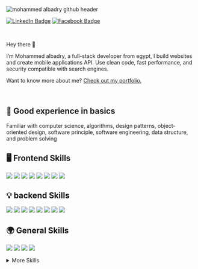 ![mohammed albadry github header](./assets/header.jpg)

[![LinkedIn Badge](https://img.shields.io/badge/LinkedIn-informational?style=flat&logo=linkedin&logoColor=white&color=1877F2)](https://www.linkedin.com/in/mohammed-albadry/)
[![Facebook Badge](https://img.shields.io/badge/Facebook-informational?style=flat&logo=facebook&logoColor=white&color=1877F2)](https://www.facebook.com/mohammed.elbadry.dev/)

<br>

Hey there 👋

I’m Mohammed albadry, a full-stack developer from egypt, I build websites and create mobile applications API. Use clean code, fast performance, and security compatible with search engines.

Want to know more about me? [Check out my portfolio.](https://mohammedalbadry.com/)

<br>

## 📝 Good experience in basics
Familiar with computer science, algorithms, design patterns, object-oriented design, software principle, software engineering, data structure, and problem solving

## 🖥️ Frontend Skills
![](https://img.shields.io/badge/Code-HTML5-informational?style=flat&logo=HTML5&logoColor=white&color=4AB197)
![](https://img.shields.io/badge/Code-CSS3-informational?style=flat&logo=CSS3&logoColor=white&color=4AB197)
![](https://img.shields.io/badge/Code-Bootstrap-informational?style=flat&logo=Bootstrap&logoColor=white&color=4AB197)
![](https://img.shields.io/badge/Code-materialize-informational?style=flat&logo=materialize&logoColor=white&color=4AB197)
![](https://img.shields.io/badge/Code-Javascript-informational?style=flat&logo=Javascript&logoColor=white&color=4AB197)
![](https://img.shields.io/badge/Code-jQuery-informational?style=flat&logo=jQuery&logoColor=white&color=4AB197)
![](https://img.shields.io/badge/Code-Vue-informational?style=flat&logo=Vue&logoColor=white&color=4AB197)
![](https://img.shields.io/badge/Code-Nuxt-informational?style=flat&logo=Nuxt&logoColor=white&color=4AB197)

## 💡 backend Skills
![](https://img.shields.io/badge/Code-PHP-informational?style=flat&logo=PHP&logoColor=white&color=4AB197)
![](https://img.shields.io/badge/Code-MySQL-informational?style=flat&logo=MySQL&logoColor=white&color=4AB197)
![](https://img.shields.io/badge/Code-Laravel-informational?style=flat&logo=Laravel&logoColor=white&color=4AB197)
![](https://img.shields.io/badge/Code-GraphQL-informational?style=flat&logo=GraphQL&logoColor=white&color=4AB197)
![](https://img.shields.io/badge/Code-mongoDB-informational?style=flat&logo=mongoDB&logoColor=white&color=4AB197)
![](https://img.shields.io/badge/Code-redis-informational?style=flat&logo=redis&logoColor=white&color=4AB197)
![](https://img.shields.io/badge/Code-WebSocket-informational?style=flat&logo=WebSocket&logoColor=white&color=4AB197)
![](https://img.shields.io/badge/Code-node-informational?style=flat&logo=node&logoColor=white&color=4AB197)

## 🌍 General Skills
![](https://img.shields.io/badge/Code-Git-informational?style=flat&logo=Git&logoColor=white&color=4AB197)
![](https://img.shields.io/badge/Code-Ajax-informational?style=flat&logo=Ajax&logoColor=white&color=4AB197)
![](https://img.shields.io/badge/Code-JSON-informational?style=flat&logo=JSON&logoColor=white&color=4AB197)
![](https://img.shields.io/badge/Code-cPanel-informational?style=flat&logo=cPanel&logoColor=white&color=4AB197)

<details>
<summary>More Skills</summary>
<br>

## familiar with
![](https://img.shields.io/badge/code-sass-informational?style=flat&logo=sass&logoColor=white&color=4AB197)
![](https://img.shields.io/badge/code-less-informational?style=flat&logo=less&logoColor=white&color=4AB197)
![](https://img.shields.io/badge/code-pug-informational?style=flat&logo=pug&logoColor=white&color=4AB197)
![](https://img.shields.io/badge/code-haml-informational?style=flat&logo=haml&logoColor=white&color=4AB197)
![](https://img.shields.io/badge/code-Gulp-informational?style=flat&logo=Gulp&logoColor=white&color=4AB197)
![](https://img.shields.io/badge/code-Webpack-informational?style=flat&logo=Webpack&logoColor=white&color=4AB197)

![](https://img.shields.io/badge/Test-jest-informational?style=flat&logo=jest&logoColor=white&color=4AB197)
![](https://img.shields.io/badge/Test-JasmineJa-informational?style=flat&logo=JasmineJa&logoColor=white&color=4AB197)
![](https://img.shields.io/badge/Tools-Docker-informational?style=flat&logo=Docker&logoColor=white&color=4AB197)
![](https://img.shields.io/badge/Tools-AWS-informational?style=flat&logo=AWS&logoColor=white&color=4AB197)
![](https://img.shields.io/badge/Tools-SEO-informational?style=flat&logo=SEO&logoColor=white&color=4AB197)
![](https://img.shields.io/badge/Style-UI/UX-informational?style=flat&logo=UI/UX&logoColor=white&color=4AB197)
![](https://img.shields.io/badge/Style-Tailwind-informational?style=flat&logo=Tailwind&logoColor=white&color=4AB197)


